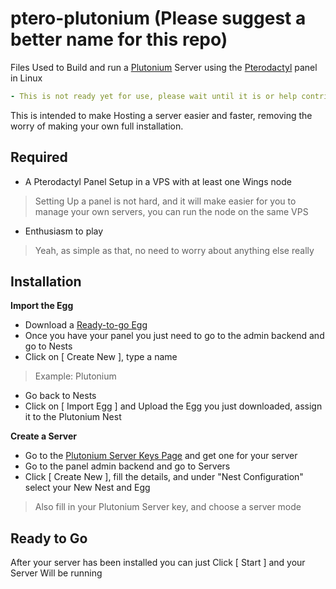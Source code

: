 # ptero-plutonium (Please suggest a better name for this repo)
Files Used to Build and run a [Plutonium](https://plutonium.pw) Server using the [Pterodactyl](https://pterodactyl.io) panel in Linux

```yml
- This is not ready yet for use, please wait until it is or help contributing
```

This is intended to make Hosting a server easier and faster, removing the worry of making your own full installation.

## Required
 - A Pterodactyl Panel Setup in a VPS with at least one Wings node
 > Setting Up a panel is not hard, and it will make easier for you to manage your own servers, you can run the node on the same VPS
 - Enthusiasm to play
 > Yeah, as simple as that, no need to worry about anything else really

## Installation
**Import the Egg**
- Download a [Ready-to-go Egg](https://github.com/GaryCraft/ptero-plutonium/tree/main/EGGS)
- Once you have your panel you just need to go to the admin backend and go to Nests
- Click on [ Create New ], type a name
> Example: Plutonium
- Go back to Nests
- Click on [ Import Egg ] and Upload the Egg you just downloaded, assign it to the Plutonium Nest

**Create a Server**
- Go to the [Plutonium Server Keys Page](https://platform.plutonium.pw/serverkeys) and get one for your server
- Go to the panel admin backend and go to Servers
- Click [ Create New ], fill the details, and under "Nest Configuration" select your New Nest and Egg
> Also fill in your Plutonium Server key, and choose a server mode

## Ready to Go
After your server has been installed you can just Click [ Start ] and your Server Will be running
